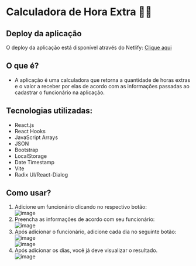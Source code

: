 # Calculadora de Hora Extra 📆💸

## Deploy da aplicação
O deploy da aplicação está disponível através do Netlify: <a target="_blank" rel="external" href="https://wondrous-cat-d77bf0.netlify.app/">Clique aqui</a>

## O que é?
- A aplicação é uma calculadora que retorna a quantidade de horas extras e o valor a receber por elas de acordo com as informações passadas ao cadastrar o funcionário na aplicação.

## Tecnologias utilizadas:
- React.js
- React Hooks
- JavaScript Arrays
- JSON
- Bootstrap
- LocalStorage
- Date Timestamp
- Vite
- Radix UI/React-Dialog

## Como usar?
  
  1. Adicione um funcionário clicando no respectivo botão:<br>
![image](https://user-images.githubusercontent.com/58668840/192415824-676a1af8-0c20-4585-a464-ad2982672b20.png)<br>
  2. Preencha as informações de acordo com seu funcionário:<br>
  ![image](https://user-images.githubusercontent.com/58668840/192415970-916e7176-2f60-44ed-9a2f-f10c6fe65c92.png)<br>
  3. Após adicionar o funcionário, adicione cada dia no seguinte botão:<br>
  ![image](https://user-images.githubusercontent.com/58668840/192416098-ccce457e-bab7-432c-8918-741ab7f2e1d6.png)<br>
  ![image](https://user-images.githubusercontent.com/58668840/192416168-b0ca6969-c365-4068-bc73-97e6cc9ac882.png)<br>
  4. Após adicionar os dias, você já deve visualizar o resultado.<br>
  ![image](https://user-images.githubusercontent.com/58668840/192416816-cfa77f39-2027-47c8-b255-f6a21ad6d567.png)



